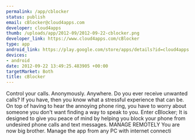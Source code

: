 ```yaml
--- 
permalink: /app/cblocker
status: publish
email: cBlocker@cloud4apps.com
developer: cloud4apps
thumb: /uploads/app/2012-09/2012-09-22-cblocker.png
developer_link: https://www.cloud4apps.com/cBlocker
type: app
android_link: https://play.google.com/store/apps/details?id=cloud4apps.cBlocker
devices: 
- android
date: 2012-09-22 13:49:25.483905 +00:00
targetMarket: Both
title: cBlocker
---
```


Control your calls.
Anonymously.
Anywhere.
Do you ever receive unwanted calls? If you have, then you know what a stressful experience that can be. On top of having to hear the annoying phone ring, you have to worry about someone you don't want finding a way to speak to you. Enter cBlocker; It is designed to give you peace of mind by helping you block your phone from undesired phone calls and text messages.
MANAGE REMOTELY
You are now big brother. Manage the app from any PC with internet connecti
